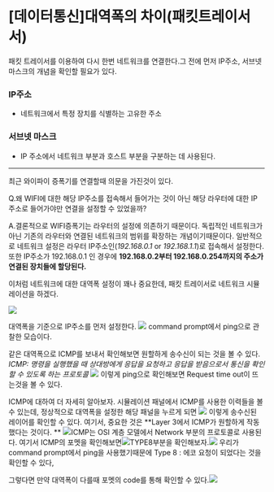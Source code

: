 # [데이터통신]대역폭의 차이(패킷트레이서서)

패킷 트레이서를 이용하여 다시 한번 네트워크를 연결한다.그 전에 먼저 IP주소, 서브넷 마스크의 개념을 확인할 필요가 있다.


### IP주소
 - 네트워크에서 특정 장치를 식별하는 고유한 주소

### 서브넷 마스크
 - IP 주소에서 네트워크 부분과 호스트 부분을 구분하는 데 사용된다.
 
 ---
 
최근 와이파이 증폭기를 연결할때 의문을 가진것이 있다.

Q.왜 WIFI에 대한 해당 IP주소를 접속해서 들어가는 것이 아닌 해당 라우터에 대한 IP 주소로 들어가야만 연결을 설정할 수 있었을까?

A.결론적으로 WIFI증폭기는 라우터의 설정에 의존하기 때문이다. 독립적인 네트워크가아닌 기존의 라우터와 연결된 네트워크의 범위를 확장하는 개념이기때문이다. 일반적으로 네트워크 설정은 라우터 IP주소인(_192.168.0.1_ or _192.168.1.1_)로 접속해서 설정한다. 또한 IP주소가 192.168.0.1 인 경우에 **192.168.0.2부터 192.168.0.254까지의 주소가 연결된 장치들에 할당된다.**

이처럼 네트워크에 대한 대역폭 설정이 꽤나 중요한데, 패킷 트레이서로 네트워크 시뮬레이션을 하겠다.

![](https://velog.velcdn.com/images/bluepaper14/post/d4064cb7-2258-4045-a2a5-13517bcde92f/image.png)

대역폭을 기준으로 IP주소를 먼저 설정한다.
![](https://velog.velcdn.com/images/bluepaper14/post/45278c50-676a-449f-b95d-e3a26fbddcc7/image.png)
command prompt에서 ping으로 관찰한 모습이다.

같은 대역폭으로 ICMP를 보내서 확인해보면 원할하게 송수신이 되는 것을 볼 수 있다.
_ICMP: 명령을 실행했을 때 상대방에게 응답을 요청하고 응답을 받음으로서 통신을 확인할 수 있도록 하는 프로토콜_ 
![](https://velog.velcdn.com/images/bluepaper14/post/106ad496-ea1b-4f7f-97f5-7cbcec12ce35/image.png)
이렇게 ping으로 확인해보면 Request time out이 뜨는것을 볼 수 있다.

ICMP에 대하여 더 자세히 알아보자. 시뮬레이션 패널에서 ICMP를 사용한 이력들을 볼 수 있는데, 정상적으로 대역폭을 설정한 해당 패널을 누르게 되면
![](https://velog.velcdn.com/images/bluepaper14/post/4c880c54-0c3f-48ad-bd1f-379cb9b96895/image.png)
이렇게 송수신된 레이어를 확인할 수 있다. 여기서, 중요한 것은 **Layer 3에서 ICMP가 원할하게 작동했다는 것이다.
**
![](https://velog.velcdn.com/images/bluepaper14/post/496db325-5286-47dd-a4a5-592d9efcf3be/image.png)ICMP는 OSI 계층 모델에서 Network 부분의 프로토콜로 사용된다. 여기서 ICMP의 포멧을 확인해보면![](https://velog.velcdn.com/images/bluepaper14/post/62ff0376-c052-495a-8141-9c7dd898820e/image.png)TYPE8부분을 확인해보자.![](https://velog.velcdn.com/images/bluepaper14/post/240a7165-b55d-4e7e-a35c-f3e7e93433bd/image.png) 우리가 command prompt에서 ping을 사용했기때문에 Type 8 : 에코 요청이 되었다는 것을 확인할 수 있다,

그렇다면 만약 대역폭이 다를때 포멧의 code를 통해 확인할 수 있다.![](https://velog.velcdn.com/images/bluepaper14/post/495c24d4-ea22-4020-a6cf-41baafdd78ac/image.png)
